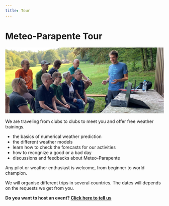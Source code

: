 ```yaml
---
title: Tour
---
```

# Meteo-Parapente Tour

![Meeting](/img/tour.jpg)

We are traveling from clubs to clubs to meet you and offer free weather trainings.

- the basics of numerical weather prediction
- the different weather models
- learn how to check the forecasts for our activities
- how to recognize a good or a bad day
- discussions and feedbacks about Meteo-Parapente

Any pilot or weather enthusiast is welcome, from beginner to world champion.

We will organise different trips in several countries. The dates will depends on the requests we get from you.

**Do you want to host an event? [Click here to tell us](https://framaforms.org/meteo-parapente-tour-2022-1651219861)**
